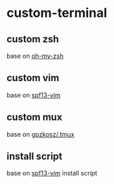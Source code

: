 # custom-terminal

## custom zsh
base on [oh-my-zsh]
## custom vim
base on [spf13-vim]
## custom mux
base on [gpzkosz/.tmux]
## install script
base on [spf13-vim] install script



[oh-my-zsh]:http://github.com/robbyrussell/oh-my-zsh
[spf13-vim]:http://github.com/spf13/spf13-vim
[gpzkosz/.tmux]:http://github.com/gpakosz/.tmux
